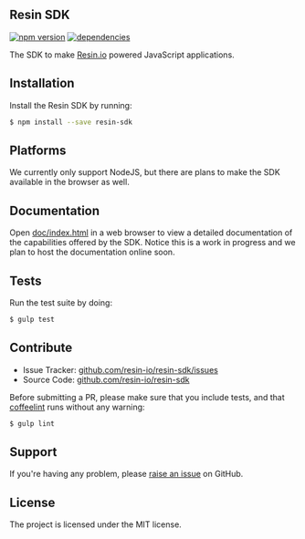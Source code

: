 Resin SDK
---------

[![npm version](https://badge.fury.io/js/resin-sdk.svg)](http://badge.fury.io/js/resin-sdk)
[![dependencies](https://david-dm.org/resin-io/resin-sdk.png)](https://david-dm.org/resin-io/resin.sdk.png)

The SDK to make [Resin.io](https://resin.io/) powered JavaScript applications.

Installation
------------

Install the Resin SDK by running:

```sh
$ npm install --save resin-sdk
```

Platforms
---------

We currently only support NodeJS, but there are plans to make the SDK available in the browser as well.

Documentation
-------------

Open [doc/index.html](https://github.com/resin-io/resin-sdk/blob/master/doc/index.html) in a web browser to view a detailed documentation of the capabilities offered by the SDK. Notice this is a work in progress and we plan to host the documentation online soon.

Tests
-----

Run the test suite by doing:

```sh
$ gulp test
```

Contribute
----------

- Issue Tracker: [github.com/resin-io/resin-sdk/issues](https://github.com/resin-io/resin-sdk/issues)
- Source Code: [github.com/resin-io/resin-sdk](https://github.com/resin-io/resin-sdk)

Before submitting a PR, please make sure that you include tests, and that [coffeelint](http://www.coffeelint.org/) runs without any warning:

```sh
$ gulp lint
```

Support
-------

If you're having any problem, please [raise an issue](https://github.com/resin-io/resin-sdk/issues/new) on GitHub.

License
-------

The project is licensed under the MIT license.
